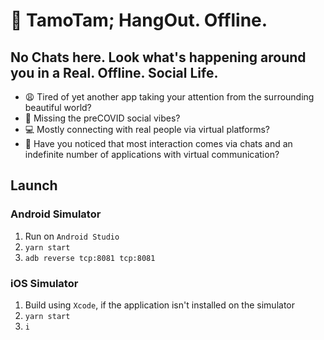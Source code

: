 # 🤙 TamoTam; HangOut. Offline.

## No Chats here. Look what's happening around you in a Real. Offline. Social Life.

- 😩 Tired of yet another app taking your attention from the surrounding beautiful world?
- 🥺 Missing the preCOVID social vibes?
- 💻 Mostly connecting with real people via virtual platforms?
- 📱 Have you noticed that most interaction comes via chats and an indefinite number of applications with virtual communication?

## Launch

### Android Simulator

1. Run on `Android Studio`
2. `yarn start`
3. `adb reverse tcp:8081 tcp:8081`

### iOS Simulator

1. Build using `Xcode`, if the application isn't installed on the simulator
2. `yarn start`
3. `i`
